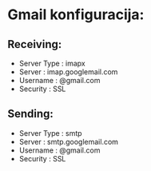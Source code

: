 Gmail konfiguracija:
====================

## Receiving:

- Server Type : imapx
- Server      : imap.googlemail.com
- Username    : <email>@gmail.com
- Security    : SSL

## Sending:

- Server Type : smtp
- Server      : smtp.googlemail.com
- Username    : <email>@gmail.com
- Security    : SSL